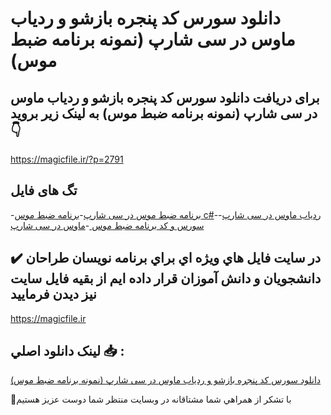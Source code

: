 # دانلود سورس کد پنجره بازشو و ردیاب ماوس در سی شارپ (نمونه برنامه ضبط موس)

## برای دریافت دانلود سورس کد پنجره بازشو و ردیاب ماوس در سی شارپ (نمونه برنامه ضبط موس) به لینک زیر بروید 👇

https://magicfile.ir/?p=2791

## تگ های فایل

-[برنامه ضبط موس در سی شارپ](https://magicfile.ir/product/%d8%b3%d9%88%d8%b1%d8%b3-%d9%88-%da%a9%d8%af-%d9%be%d9%86%d8%ac%d8%b1%d9%87-%d8%a8%d8%a7%d8%b2%d8%b4%d9%88-%d9%88-%d8%b1%d8%af%db%8c%d8%a7%d8%a8-%d9%85%d8%a7%d9%88%d8%b3-%d8%af%d8%b1-%d8%b3%db%8c-%d8%b4%d8%a7%d8%b1%d9%be/)-[برنامه ضبط موس c#](https://magicfile.ir/product/%d8%b3%d9%88%d8%b1%d8%b3-%d9%88-%da%a9%d8%af-%d9%be%d9%86%d8%ac%d8%b1%d9%87-%d8%a8%d8%a7%d8%b2%d8%b4%d9%88-%d9%88-%d8%b1%d8%af%db%8c%d8%a7%d8%a8-%d9%85%d8%a7%d9%88%d8%b3-%d8%af%d8%b1-%d8%b3%db%8c-%d8%b4%d8%a7%d8%b1%d9%be/)-[ردیاب ماوس در سی شارپ](https://magicfile.ir/product/%d8%b3%d9%88%d8%b1%d8%b3-%d9%88-%da%a9%d8%af-%d9%be%d9%86%d8%ac%d8%b1%d9%87-%d8%a8%d8%a7%d8%b2%d8%b4%d9%88-%d9%88-%d8%b1%d8%af%db%8c%d8%a7%d8%a8-%d9%85%d8%a7%d9%88%d8%b3-%d8%af%d8%b1-%d8%b3%db%8c-%d8%b4%d8%a7%d8%b1%d9%be/)-[سورس و کد برنامه ضبط موس ](https://magicfile.ir/product/%d8%b3%d9%88%d8%b1%d8%b3-%d9%88-%da%a9%d8%af-%d9%be%d9%86%d8%ac%d8%b1%d9%87-%d8%a8%d8%a7%d8%b2%d8%b4%d9%88-%d9%88-%d8%b1%d8%af%db%8c%d8%a7%d8%a8-%d9%85%d8%a7%d9%88%d8%b3-%d8%af%d8%b1-%d8%b3%db%8c-%d8%b4%d8%a7%d8%b1%d9%be/)-[ماوس در سی شارپ](https://magicfile.ir/product/%d8%b3%d9%88%d8%b1%d8%b3-%d9%88-%da%a9%d8%af-%d9%be%d9%86%d8%ac%d8%b1%d9%87-%d8%a8%d8%a7%d8%b2%d8%b4%d9%88-%d9%88-%d8%b1%d8%af%db%8c%d8%a7%d8%a8-%d9%85%d8%a7%d9%88%d8%b3-%d8%af%d8%b1-%d8%b3%db%8c-%d8%b4%d8%a7%d8%b1%d9%be/)

## ✔️ در سايت فايل هاي ويژه اي براي برنامه نويسان طراحان دانشجويان و دانش آموزان قرار داده ايم از بقيه فايل سايت نيز ديدن فرماييد

https://magicfile.ir


## لينک دانلود اصلي 📥 :

[دانلود سورس کد پنجره بازشو و ردیاب ماوس در سی شارپ (نمونه برنامه ضبط موس)](https://magicfile.ir/product/%d8%b3%d9%88%d8%b1%d8%b3-%d9%88-%da%a9%d8%af-%d9%be%d9%86%d8%ac%d8%b1%d9%87-%d8%a8%d8%a7%d8%b2%d8%b4%d9%88-%d9%88-%d8%b1%d8%af%db%8c%d8%a7%d8%a8-%d9%85%d8%a7%d9%88%d8%b3-%d8%af%d8%b1-%d8%b3%db%8c-%d8%b4%d8%a7%d8%b1%d9%be/) 


🙏با تشکر از همراهي شما مشتاقانه در وبسایت منتظر شما دوست عزیز هستیم

